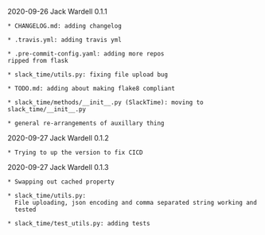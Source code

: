 2020-09-26  Jack Wardell   0.1.1

    * CHANGELOG.md: adding changelog

    * .travis.yml: adding travis yml

    * .pre-commit-config.yaml: adding more repos
    ripped from flask

    * slack_time/utils.py: fixing file upload bug

    * TODO.md: adding about making flake8 compliant

    * slack_time/methods/__init__.py (SlackTime): moving to slack_time/__init__.py

    * general re-arrangements of auxillary thing


2020-09-27   Jack Wardell   0.1.2

    * Trying to up the version to fix CICD


2020-09-27   Jack Wardell 0.1.3

    * Swapping out cached property

    * slack_time/utils.py:
      File uploading, json encoding and comma separated string working and
      tested

    * slack_time/test_utils.py: adding tests
